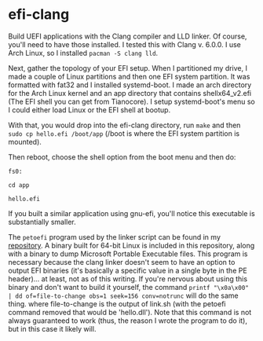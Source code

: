# efi-clang

Build UEFI applications with the Clang compiler and LLD linker. Of course, you'll need to have those installed. I tested this with Clang v. 6.0.0. I use Arch Linux, so I installed `pacman -S clang lld`. 

Next, gather the topology of your EFI setup. When I partitioned my drive, I made a couple of Linux partitions and then one EFI system partition. It was formatted with fat32 and I installed systemd-boot. I made an arch directory for the Arch Linux kernel and an app directory that contains shellx64_v2.efi (The EFI shell you can get from Tianocore). I setup systemd-boot's menu so I could either load Linux or the EFI shell at bootup.

With that, you would drop into the efi-clang directory, run `make` and then `sudo cp hello.efi /boot/app` (/boot is where the EFI system partition is mounted).

Then reboot, choose the shell option from the boot menu and then do: 

`fs0:`

`cd app`

`hello.efi`

If you built a similar application using gnu-efi, you'll notice this executable is substantially smaller.

The `petoefi` program used by the linker script can be found in my [repository](https://github.com/yoppeh/petoefi). A binary built for 64-bit Linux is included in this repository, along with a binary to dump Microsoft Portable Executable files. This program is necessary because the clang linker doesn't seem to have an option to output EFI binaries (it's basically a specific value in a single byte in the PE header)... at least, not as of this writing. If you're nervous about using this binary and don't want to build it yourself, the command `printf "\x0a\x00" | dd of=file-to-change obs=1 seek=156 conv=notrunc` will do the same thing. where file-to-change is the output of link.sh (with the petoefi command removed that would be 'hello.dll'). Note that this command is not always guaranteed to work (thus, the reason I wrote the program to do it), but in this case it likely will.